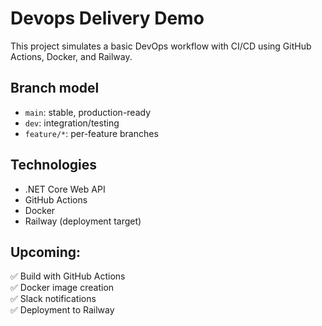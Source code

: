 # Devops Delivery Demo

This project simulates a basic DevOps workflow with CI/CD using GitHub Actions, Docker, and Railway.

## Branch model
- `main`: stable, production-ready
- `dev`: integration/testing
- `feature/*`: per-feature branches

## Technologies
- .NET Core Web API
- GitHub Actions
- Docker
- Railway (deployment target)

## Upcoming:
✅ Build with GitHub Actions  
✅ Docker image creation  
✅ Slack notifications  
✅ Deployment to Railway  